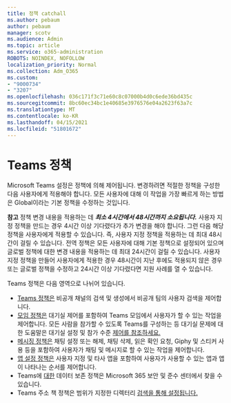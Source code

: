 ```yaml
---
title: 정책 catchall
ms.author: pebaum
author: pebaum
manager: scotv
ms.audience: Admin
ms.topic: article
ms.service: o365-administration
ROBOTS: NOINDEX, NOFOLLOW
localization_priority: Normal
ms.collection: Adm_O365
ms.custom:
- "9000734"
- "3207"
ms.openlocfilehash: 036c171f3c71e60c8c07000b4d0c6ede36bd435c
ms.sourcegitcommit: 8bc60ec34bc1e40685e3976576e04a2623f63a7c
ms.translationtype: MT
ms.contentlocale: ko-KR
ms.lasthandoff: 04/15/2021
ms.locfileid: "51801672"
---
```

# <a name="teams-policies"></a>Teams 정책

Microsoft Teams 설정은 정책에 의해 제어됩니다. 변경하려면 적절한 정책을 구성한 다음 사용자에게 적용해야 합니다. 모든 사용자에 대해 이 작업을 가장 빠르게 하는 방법은 Global이라는 기본 정책을 수정하는 것입니다. 

**참고** 정책 변경 내용을 적용하는 데 **_최소 4시간에서 48시간까지 소요됩니다._** 사용자 지정 정책을 만드는 경우 4시간 이상 기다렸다가 추가 변경을 해야 합니다. 그런 다음 해당 정책을 사용자에게 적용할 수 있습니다. 즉, 사용자 지정 정책을 적용하는 데 최대 48시간이 걸릴 수 있습니다. 전역 정책은 모든 사용자에 대해 기본 정책으로 설정되어 있으며 글로벌 정책에 대한 변경 내용을 적용하는 데 최대 24시간이 걸릴 수 있습니다. 사용자 지정 정책을 만들어 사용자에게 적용한 경우 48시간이 지난 후에도 적용되지 않은 경우 또는 글로벌 정책을 수정하고 24시간 이상 기다렸다면 지원 사례를 열 수 있습니다.

Teams 정책은 다음 영역으로 나뉘어 있습니다.

- [Teams 정책은](https://docs.microsoft.com/MicrosoftTeams/teams-policies) 비공개 채널의 검색 및 생성에서 비공개 팀의 사용자 검색을 제어합니다.  
- [모임 정책은](https://docs.microsoft.com/microsoftteams/meeting-policies-in-teams) 대기실 제어를 포함하여 Teams 모임에서 사용자가 할 수 있는 작업을 제어합니다. 모든 사람을 참가할 수 있도록 Teams를 구성하는 등 대기실 문제에 대한 도움말은 대기실 설정 및 참가 수준 [제어를 참조하세요.](https://docs.microsoft.com/alchemyinsights/bypass-lobby)
- [메시징 정책은](https://docs.microsoft.com/microsoftteams/messaging-policies-in-teams) 채팅 설정 또는 해제, 채팅 삭제, 읽은 확인 요청, Giphy 및 스티커 사용 등을 포함하여 사용자가 채팅 및 메시지로 할 수 있는 작업을 제어합니다.
- [앱 설정 정책은](https://docs.microsoft.com/MicrosoftTeams/teams-app-setup-policies) 사용자 지정 및 타사 앱을 포함하여 사용자가 사용할 수 있는 앱과 앱이 나타나는 순서를 제어합니다.  
- Teams에 [대한](https://docs.microsoft.com/microsoftteams/retention-policies) 데이터 보존 정책은 Microsoft 365 보안 및 준수 센터에서 찾을 수 있습니다.
- Teams 주소 책 정책은 범위가 지정한 디렉터리 [검색을 통해 설정됩니다.](https://docs.microsoft.com/MicrosoftTeams/teams-scoped-directory-search)